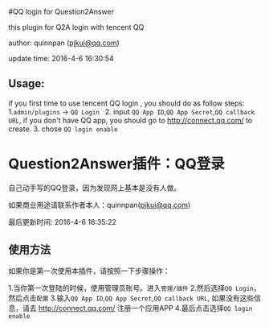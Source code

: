 #QQ login for Question2Answer

this plugin for Q2A login with tencent QQ


author: quinnpan (pjkui@qq.com)

update time: 2016-4-6 16:30:54

## Usage:

if you first time to use tencent QQ login , you should do as follow steps:
1.`admin/plugins`  -> `QQ Login `
2. input `QQ App ID`,`QQ App Secret`,`QQ callback URL`, if you don't have QQ app, you should go to http://connect.qq.com/ to create.
3. chose `QQ login enable`

# Question2Answer插件：QQ登录

自己动手写的QQ登录，因为发现网上基本是没有人做。

如果商业用途请联系作者本人：quinnpan(pjkui@qq.com)

最后更新时间: 2016-4-6 16:35:22

## 使用方法

如果你是第一次使用本插件，请按照一下步骤操作：


1.当你第一次登陆的时候，使用管理员账号。进入`管理/插件`
2.然后选择`QQ Login`，然后点击`配置`
3.输入`QQ App ID`,`QQ App Secret`,`QQ callback URL`, 如果没有这些信息，请去 http://connect.qq.com/ 注册一个应用APP
4.最后点击选择`QQ login enable`